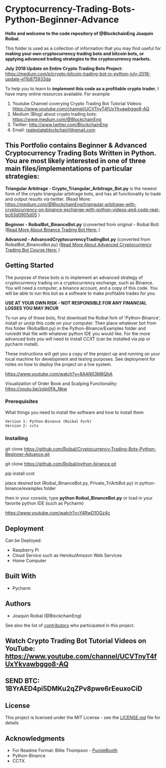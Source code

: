 # Cryptocurrency-Trading-Bots-Python-Beginner-Advance

**Hello and welcome to the code repository of @BlockchainEng Joaquin Roibal.** 

This folder is used as a collection of information that you may find useful for **making your own cryptocurrency trading bots and bitcoin bots, or applying advanced trading strategies to the cryptocurrency markets.** 

**July 2018 Update on Entire Crypto Trading Bots Project:** https://medium.com/p/crypto-bitcoin-trading-bot-in-python-july-2018-update-e11b875933da 

To help you to learn to **implement this code as a profitable crypto trader**, I have many online resources available. For example:

1. Youtube Channel coverying Crypto Trading Bot Tutorial Videos: https://www.youtube.com/channel/UCVTnyT4fUxYkvawbggo8-AQ
2. Medium (Blog) about crypto trading bots: https://www.medium.com/@BlockchainEng
3. Twitter: http://www.twitter.com/BlockchainEng
4. Email: realestateblockchain1@gmail.com 

## This Portfolio contains Beginner &amp; Advanced Cryptocurrency Trading Bots Written in Python. You are most likely interested in one of three main files/implementations of particular strategies:

**Triangular Arbitrage - Crypto_Triangular_Arbitrage_Bot.py** is the newest form of the crypto triangular arbitrage bots, and has all functionality to trade and output results via twitter. (Read More: https://medium.com/@BlockchainEng/triangular-arbitrage-with-cryptocurrency-on-binance-exchange-with-python-videos-and-code-real-bc63d0905d05 )

**Beginner - RoibalBot_BinanceBot.py** (converted from original - Roibal Bot) ([Read More About Binance Trading Bot Here:](https://medium.com/@BlockchainEng/how-to-build-an-automated-cryptocurrency-trading-bot-on-binance-with-python-2cd9b5874e44) )

**Advanced - AdvancedCryptocurrencyTradingBot.py** (converted from RoibalBot_BinanceBot.py) ([Read More About Advanced Cryptocurrency Trading Bot Course Here:](https://medium.com/@BlockchainEng/advanced-cryptocurrency-trading-bot-python-open-source-chapters-5-6-7-72b36b378750) )


## Getting Started

The purpose of these bots is to implement an advanced strategy of cryptocurrency trading on a cryptocurrency exchange, such as Binance. You will need a computer, a binance account, and a copy of this code. You will be able to run this bot as a software to make profitable trades for you. 

**USE AT YOUR OWN RISK - NOT RESPONSIBLE FOR ANY FINANCIAL LOSSES YOU MAY INCUR**

To run any of these bots, first download the Roibal fork of 'Python-Binance', install or unzip this code on your computer. Then place whatever bot from this folder (RoibalBot.py) in the Python-Binance/Examples folder and run/edit that file with whatever python IDE you would like. For the more advanced bots you will need to install CCXT (can be installed via pip or pycharm install).

These instructions will get you a copy of the project up and running on your local machine for development and testing purposes. See deployment for notes on how to deploy the project on a live system.

https://www.youtube.com/watch?v=8AAN03M8QhA

Visualization of Order Book and Scalping Functionality: https://youtu.be/zslp0FA_Nkw

### Prerequisites

What things you need to install the software and how to install them

```
Version 1: Python-Binance (Roibal Fork)
Version 2: cctx

```

### Installing

git clone https://github.com/Roibal/Cryptocurrency-Trading-Bots-Python-Beginner-Advance.git

git clone https://github.com/Roibal/python-binance.git

pip install ccxt

place desired bot (Roibal_BinanceBot.py, Private_TriArbBot.py) in python-binance/examples folder

then in your console, type **python Roibal_BinanceBot.py** or load in your favorite python IDE (such as Pycharm)

https://www.youtube.com/watch?v=Y4RwD1OGz4c


## Deployment

Can be Deployed:
* Raspberry Pi
* Cloud Service such as Heroku/Amazon Web Services
* Home Computer

## Built With

* Pycharm

## Authors

* Joaquin Roibal (@BlockchainEng)

See also the list of [contributors](https://github.com/Roibal/Cryptocurrency-Trading-Bots-Python-Beginner-Advance/graphs/contributors) who participated in this project.

Watch Crypto Trading Bot Tutorial Videos on YouTube: https://www.youtube.com/channel/UCVTnyT4fUxYkvawbggo8-AQ
---
SEND BTC: 1BYrAED4pi5DMKu2qZPv8pwe6rEeuxoCiD
---

## License

This project is licensed under the MIT License - see the [LICENSE.md](LICENSE.md) file for details

## Acknowledgments

* For Readme Format: Billie Thompson - [PurpleBooth](https://github.com/PurpleBooth)
* Python-Binance
* CCTX
